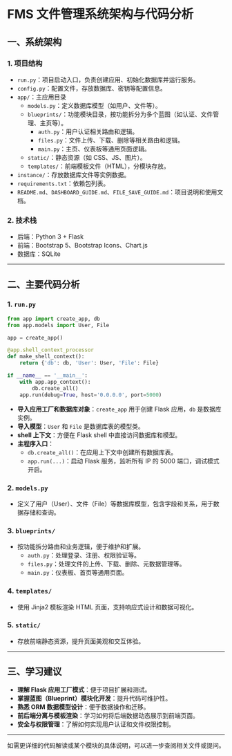 # FMS 文件管理系统架构与代码分析

## 一、系统架构

### 1. 项目结构
- `run.py`：项目启动入口，负责创建应用、初始化数据库并运行服务。
- `config.py`：配置文件，存放数据库、密钥等配置信息。
- `app/`：主应用目录
  - `models.py`：定义数据库模型（如用户、文件等）。
  - `blueprints/`：功能模块目录，按功能拆分为多个蓝图（如认证、文件管理、主页等）。
    - `auth.py`：用户认证相关路由和逻辑。
    - `files.py`：文件上传、下载、删除等相关路由和逻辑。
    - `main.py`：主页、仪表板等通用页面逻辑。
  - `static/`：静态资源（如 CSS、JS、图片）。
  - `templates/`：前端模板文件（HTML），分模块存放。
- `instance/`：存放数据库文件等实例数据。
- `requirements.txt`：依赖包列表。
- `README.md`、`DASHBOARD_GUIDE.md`、`FILE_SAVE_GUIDE.md`：项目说明和使用文档。

### 2. 技术栈
- 后端：Python 3 + Flask
- 前端：Bootstrap 5、Bootstrap Icons、Chart.js
- 数据库：SQLite

---

## 二、主要代码分析

### 1. `run.py`
```python
from app import create_app, db
from app.models import User, File

app = create_app()

@app.shell_context_processor
def make_shell_context():
    return {'db': db, 'User': User, 'File': File}

if __name__ == '__main__':
    with app.app_context():
        db.create_all()
    app.run(debug=True, host='0.0.0.0', port=5000)
```
- **导入应用工厂和数据库对象**：`create_app` 用于创建 Flask 应用，`db` 是数据库实例。
- **导入模型**：`User` 和 `File` 是数据库表的模型类。
- **shell 上下文**：方便在 Flask shell 中直接访问数据库和模型。
- **主程序入口**：
  - `db.create_all()`：在应用上下文中创建所有数据库表。
  - `app.run(...)`：启动 Flask 服务，监听所有 IP 的 5000 端口，调试模式开启。

### 2. `models.py`
- 定义了用户（User）、文件（File）等数据库模型，包含字段和关系，用于数据存储和查询。

### 3. `blueprints/`
- 按功能拆分路由和业务逻辑，便于维护和扩展。
  - `auth.py`：处理登录、注册、权限验证等。
  - `files.py`：处理文件的上传、下载、删除、元数据管理等。
  - `main.py`：仪表板、首页等通用页面。

### 4. `templates/`
- 使用 Jinja2 模板渲染 HTML 页面，支持响应式设计和数据可视化。

### 5. `static/`
- 存放前端静态资源，提升页面美观和交互体验。

---

## 三、学习建议

- **理解 Flask 应用工厂模式**：便于项目扩展和测试。
- **掌握蓝图（Blueprint）模块化开发**：提升代码可维护性。
- **熟悉 ORM 数据模型设计**：便于数据操作和迁移。
- **前后端分离与模板渲染**：学习如何将后端数据动态展示到前端页面。
- **安全与权限管理**：了解如何实现用户认证和文件权限控制。

---

如需更详细的代码解读或某个模块的具体说明，可以进一步查阅相关文件或提问。

